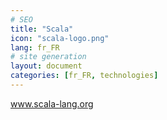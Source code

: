 ```yaml
---
# SEO
title: "Scala"
icon: "scala-logo.png"
lang: fr_FR
# site generation
layout: document
categories: [fr_FR, technologies]
---
```

<a href="http://www.scala-lang.org/">www.scala-lang.org</a>

